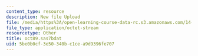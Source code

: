 ```yaml
---
content_type: resource
description: New file Upload
file: /media/https%3A/open-learning-course-data-rc.s3.amazonaws.com/14-32-econometrics-spring-2007/5be0b0cf3e50340bc1cea9d9396fe707_oct89.sas7bdat
file_type: application/octet-stream
resourcetype: Other
title: oct89.sas7bdat
uid: 5be0b0cf-3e50-340b-c1ce-a9d9396fe707
---
```

